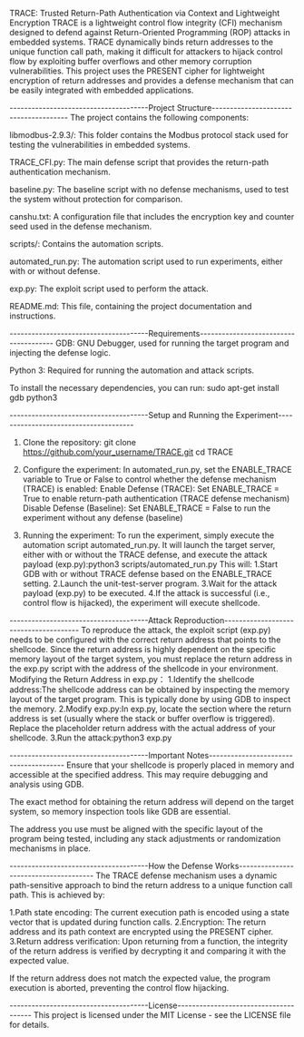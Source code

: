 TRACE: Trusted Return-Path Authentication via Context and Lightweight Encryption
TRACE is a lightweight control flow integrity (CFI) mechanism designed to defend against Return-Oriented Programming (ROP) attacks in embedded systems. TRACE dynamically binds return addresses to the unique function call path, making it difficult for attackers to hijack control flow by exploiting buffer overflows and other memory corruption vulnerabilities. This project uses the PRESENT cipher for lightweight encryption of return addresses and provides a defense mechanism that can be easily integrated with embedded applications.

--------------------------------------Project Structure--------------------------------------
The project contains the following components:

libmodbus-2.9.3/: This folder contains the Modbus protocol stack used for testing the vulnerabilities in embedded systems.

TRACE_CFI.py: The main defense script that provides the return-path authentication mechanism.

baseline.py: The baseline script with no defense mechanisms, used to test the system without protection for comparison.

canshu.txt: A configuration file that includes the encryption key and counter seed used in the defense mechanism.

scripts/: Contains the automation scripts.

automated_run.py: The automation script used to run experiments, either with or without defense.

exp.py: The exploit script used to perform the attack.

README.md: This file, containing the project documentation and instructions.

--------------------------------------Requirements--------------------------------------
GDB: GNU Debugger, used for running the target program and injecting the defense logic.

Python 3: Required for running the automation and attack scripts.

To install the necessary dependencies, you can run: sudo apt-get install gdb python3

--------------------------------------Setup and Running the Experiment--------------------------------------
1. Clone the repository:
git clone https://github.com/your_username/TRACE.git
cd TRACE

2. Configure the experiment:
In automated_run.py, set the ENABLE_TRACE variable to True or False to control whether the defense mechanism (TRACE) is enabled:
Enable Defense (TRACE):
Set ENABLE_TRACE = True to enable return-path authentication (TRACE defense mechanism)
Disable Defense (Baseline):
Set ENABLE_TRACE = False to run the experiment without any defense (baseline)

3. Running the experiment:
To run the experiment, simply execute the automation script automated_run.py. It will launch the target server, either with or without the TRACE defense, and execute the attack payload (exp.py):python3 scripts/automated_run.py
This will:
1.Start GDB with or without TRACE defense based on the ENABLE_TRACE setting.
2.Launch the unit-test-server program.
3.Wait for the attack payload (exp.py) to be executed.
4.If the attack is successful (i.e., control flow is hijacked), the experiment will execute shellcode.

--------------------------------------Attack Reproduction--------------------------------------
To reproduce the attack, the exploit script (exp.py) needs to be configured with the correct return address that points to the shellcode. Since the return address is highly dependent on the specific memory layout of the target system, you must replace the return address in the exp.py script with the address of the shellcode in your environment.
Modifying the Return Address in exp.py：
1.Identify the shellcode address:The shellcode address can be obtained by inspecting the memory layout of the target program. This is typically done by using GDB to inspect the memory.
2.Modify exp.py:In exp.py, locate the section where the return address is set (usually where the stack or buffer overflow is triggered). Replace the placeholder return address with the actual address of your shellcode.
3.Run the attack:python3 exp.py

--------------------------------------Important Notes--------------------------------------
Ensure that your shellcode is properly placed in memory and accessible at the specified address. This may require debugging and analysis using GDB.

The exact method for obtaining the return address will depend on the target system, so memory inspection tools like GDB are essential.

The address you use must be aligned with the specific layout of the program being tested, including any stack adjustments or randomization mechanisms in place.

--------------------------------------How the Defense Works--------------------------------------
The TRACE defense mechanism uses a dynamic path-sensitive approach to bind the return address to a unique function call path. This is achieved by:

1.Path state encoding: The current execution path is encoded using a state vector that is updated during function calls.
2.Encryption: The return address and its path context are encrypted using the PRESENT cipher.
3.Return address verification: Upon returning from a function, the integrity of the return address is verified by decrypting it and comparing it with the expected value.

If the return address does not match the expected value, the program execution is aborted, preventing the control flow hijacking.

--------------------------------------License--------------------------------------
This project is licensed under the MIT License - see the LICENSE file for details.








